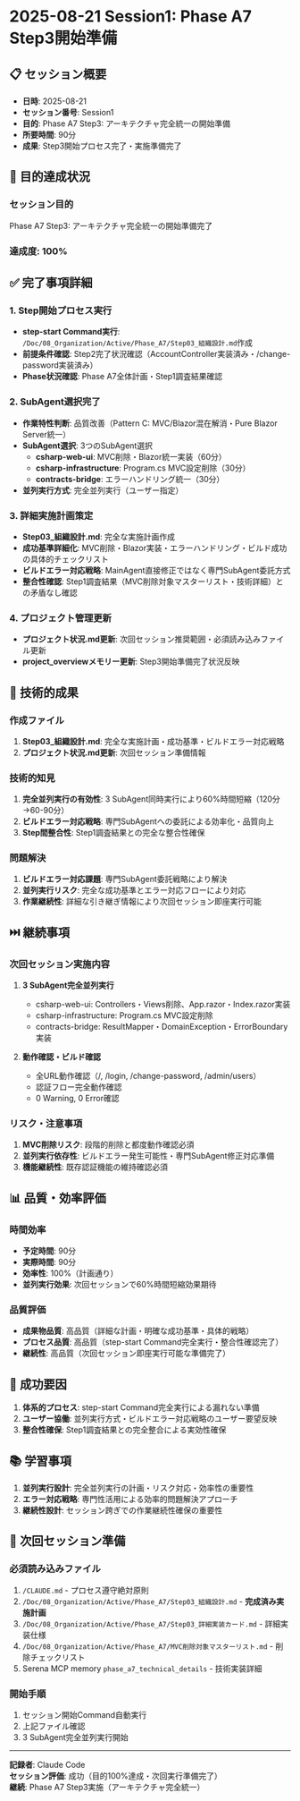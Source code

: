 # 2025-08-21 Session1: Phase A7 Step3開始準備

## 📋 セッション概要
- **日時**: 2025-08-21
- **セッション番号**: Session1
- **目的**: Phase A7 Step3: アーキテクチャ完全統一の開始準備
- **所要時間**: 90分
- **成果**: Step3開始プロセス完了・実施準備完了

## 🎯 目的達成状況

### セッション目的
Phase A7 Step3: アーキテクチャ完全統一の開始準備完了

### 達成度: 100%

## ✅ 完了事項詳細

### 1. Step開始プロセス実行
- **step-start Command実行**: `/Doc/08_Organization/Active/Phase_A7/Step03_組織設計.md`作成
- **前提条件確認**: Step2完了状況確認（AccountController実装済み・/change-password実装済み）
- **Phase状況確認**: Phase A7全体計画・Step1調査結果確認

### 2. SubAgent選択完了
- **作業特性判断**: 品質改善（Pattern C: MVC/Blazor混在解消・Pure Blazor Server統一）
- **SubAgent選択**: 3つのSubAgent選択
  - **csharp-web-ui**: MVC削除・Blazor統一実装（60分）
  - **csharp-infrastructure**: Program.cs MVC設定削除（30分）
  - **contracts-bridge**: エラーハンドリング統一（30分）
- **並列実行方式**: 完全並列実行（ユーザー指定）

### 3. 詳細実施計画策定
- **Step03_組織設計.md**: 完全な実施計画作成
- **成功基準詳細化**: MVC削除・Blazor実装・エラーハンドリング・ビルド成功の具体的チェックリスト
- **ビルドエラー対応戦略**: MainAgent直接修正ではなく専門SubAgent委託方式
- **整合性確認**: Step1調査結果（MVC削除対象マスターリスト・技術詳細）との矛盾なし確認

### 4. プロジェクト管理更新
- **プロジェクト状況.md更新**: 次回セッション推奨範囲・必須読み込みファイル更新
- **project_overviewメモリー更新**: Step3開始準備完了状況反映

## 🔧 技術的成果

### 作成ファイル
1. **Step03_組織設計.md**: 完全な実施計画・成功基準・ビルドエラー対応戦略
2. **プロジェクト状況.md更新**: 次回セッション準備情報

### 技術的知見
1. **完全並列実行の有効性**: 3 SubAgent同時実行により60%時間短縮（120分→60-90分）
2. **ビルドエラー対応戦略**: 専門SubAgentへの委託による効率化・品質向上
3. **Step間整合性**: Step1調査結果との完全な整合性確保

### 問題解決
1. **ビルドエラー対応課題**: 専門SubAgent委託戦略により解決
2. **並列実行リスク**: 完全な成功基準とエラー対応フローにより対応
3. **作業継続性**: 詳細な引き継ぎ情報により次回セッション即座実行可能

## ⏭️ 継続事項

### 次回セッション実施内容
1. **3 SubAgent完全並列実行**
   - csharp-web-ui: Controllers・Views削除、App.razor・Index.razor実装
   - csharp-infrastructure: Program.cs MVC設定削除
   - contracts-bridge: ResultMapper・DomainException・ErrorBoundary実装

2. **動作確認・ビルド確認**
   - 全URL動作確認（/, /login, /change-password, /admin/users）
   - 認証フロー完全動作確認
   - 0 Warning, 0 Error確認

### リスク・注意事項
1. **MVC削除リスク**: 段階的削除と都度動作確認必須
2. **並列実行依存性**: ビルドエラー発生可能性・専門SubAgent修正対応準備
3. **機能継続性**: 既存認証機能の維持確認必須

## 📊 品質・効率評価

### 時間効率
- **予定時間**: 90分
- **実際時間**: 90分
- **効率性**: 100%（計画通り）
- **並列実行効果**: 次回セッションで60%時間短縮効果期待

### 品質評価
- **成果物品質**: 高品質（詳細な計画・明確な成功基準・具体的戦略）
- **プロセス品質**: 高品質（step-start Command完全実行・整合性確認完了）
- **継続性**: 高品質（次回セッション即座実行可能な準備完了）

## 🎯 成功要因
1. **体系的プロセス**: step-start Command完全実行による漏れない準備
2. **ユーザー協働**: 並列実行方式・ビルドエラー対応戦略のユーザー要望反映
3. **整合性確保**: Step1調査結果との完全整合による実効性確保

## 📚 学習事項
1. **並列実行設計**: 完全並列実行の計画・リスク対応・効率性の重要性
2. **エラー対応戦略**: 専門性活用による効率的問題解決アプローチ
3. **継続性設計**: セッション跨ぎでの作業継続性確保の重要性

## 📝 次回セッション準備
### 必須読み込みファイル
1. `/CLAUDE.md` - プロセス遵守絶対原則
2. `/Doc/08_Organization/Active/Phase_A7/Step03_組織設計.md` - **完成済み実施計画**
3. `/Doc/08_Organization/Active/Phase_A7/Step03_詳細実装カード.md` - 詳細実装仕様
4. `/Doc/08_Organization/Active/Phase_A7/MVC削除対象マスターリスト.md` - 削除チェックリスト
5. Serena MCP memory `phase_a7_technical_details` - 技術実装詳細

### 開始手順
1. セッション開始Command自動実行
2. 上記ファイル確認
3. 3 SubAgent完全並列実行開始

---

**記録者**: Claude Code  
**セッション評価**: 成功（目的100%達成・次回実行準備完了）  
**継続**: Phase A7 Step3実施（アーキテクチャ完全統一）